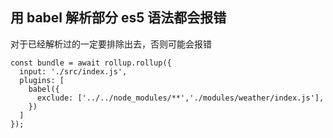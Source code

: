 
## 用 babel 解析部分 es5 语法都会报错

对于已经解析过的一定要排除出去，否则可能会报错

```
const bundle = await rollup.rollup({
  input: './src/index.js',
  plugins: [
    babel({
      exclude: ['../../node_modules/**','./modules/weather/index.js'],
    })
  ]
});
```